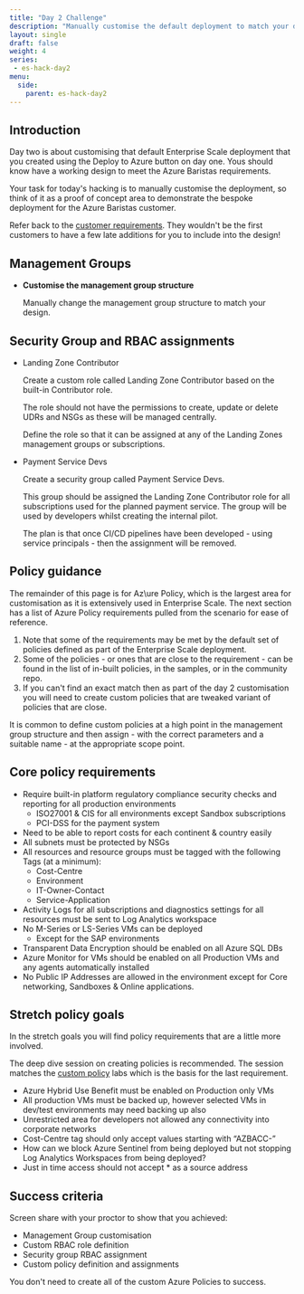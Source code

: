 ```yaml
---
title: "Day 2 Challenge"
description: "Manually customise the default deployment to match your design."
layout: single
draft: false
weight: 4
series:
 - es-hack-day2
menu:
  side:
    parent: es-hack-day2
---
```


## Introduction

Day two is about customising that default Enterprise Scale deployment that you created using the Deploy to Azure button on day one. Yous should know have a working design to meet the Azure Baristas requirements.

Your task for today's hacking is to manually customise the deployment, so think of it as a proof of concept area to demonstrate the bespoke deployment for the Azure Baristas customer.

Refer back to the [customer requirements](/es/day1/baristas). They wouldn't be the first customers to have a few late additions for you to include into the design!

## Management Groups

* **Customise the management group structure**

    Manually change the management group structure to match your design.

## Security Group and RBAC assignments

* Landing Zone Contributor

  Create a custom role called Landing Zone Contributor based on the built-in Contributor role.

  The role should not have the permissions to create, update or delete UDRs and NSGs as these will be managed centrally.

  Define the role so that it can be assigned at any of the Landing Zones management groups or subscriptions.

* Payment Service Devs

  Create a security group called Payment Service Devs.

  This group should be assigned the Landing Zone Contributor role for all subscriptions used for the planned payment service. The group will be used by developers whilst creating the internal pilot.

  The plan is that once CI/CD pipelines have been developed - using service principals - then the assignment will be removed.

## Policy guidance

The remainder of this page is for Az\ure Policy, which is the largest area for customisation as it is extensively used in Enterprise Scale. The next section has a list of Azure Policy requirements pulled from the scenario for ease of reference.

1. Note that some of the requirements may be met by the default set of policies defined as part of the Enterprise Scale deployment.
1. Some of the policies - or ones that are close to the requirement - can be found in the list of in-built policies, in the samples, or in the community repo.
1. If you can't find an exact match then as part of the day 2 customisation you will need to create custom policies that are tweaked variant of policies that are close.

It is common to define custom policies at a high point in the management group structure and then assign - with the correct parameters and a suitable name - at the appropriate scope point.

## Core policy requirements

* Require built-in platform regulatory compliance security checks and reporting for all production environments
  * ISO27001 & CIS for all environments except Sandbox subscriptions
  * PCI-DSS for the payment system
* Need to be able to report costs for each continent & country easily
* All subnets must be protected by NSGs
* All resources and resource groups must be tagged with the following Tags (at a minimum):
  * Cost-Centre
  * Environment
  * IT-Owner-Contact
  * Service-Application
* Activity Logs for all subscriptions and diagnostics settings for all resources must be sent to Log Analytics workspace
* No M-Series or LS-Series VMs can be deployed
  * Except for the SAP environments
* Transparent Data Encryption should be enabled on all Azure SQL DBs
* Azure Monitor for VMs should be enabled on all Production VMs and any agents automatically installed
* No Public IP Addresses are allowed in the environment except for Core networking, Sandboxes & Online applications.

## Stretch policy goals

In the stretch goals you will find policy requirements that are a little more involved.

The deep dive session on creating policies is recommended. The session matches the [custom policy](/es/policy/custom) labs which is the basis for the last requirement.

* Azure Hybrid Use Benefit must be enabled on Production only VMs
* All production VMs must be backed up, however selected VMs in dev/test environments may need backing up also
* Unrestricted area for developers not allowed any connectivity into corporate networks
* Cost-Centre tag should only accept values starting with “AZBACC-”
* How can we block Azure Sentinel from being deployed but not stopping Log Analytics Workspaces from being deployed?
* Just in time access should not accept * as a source address

## Success criteria

Screen share with your proctor to show that you achieved:

* Management Group customisation
* Custom RBAC role definition
* Security group RBAC assignment
* Custom policy definition and assignments

You don't need to create all of the custom Azure Policies to success.
